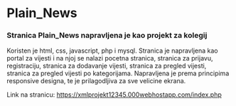 # Plain_News


### Stranica Plain_News napravljena je kao projekt za kolegij
Koristen je html, css, javascript, php i mysql. 
Stranica je napravljena kao portal za vijesti i na njoj se nalazi pocetna stranica, stranica za prijavu, registraciju, stranica za dodavanje vijesti, stranica za pregled vijesti, stranica za pregled vijesti po kategorijama.
Napravljena je prema principima responsive designa, te je prilagodljiva za sve velicine ekrana. 

Link na stranicu:
https://xmlprojekt12345.000webhostapp.com/index.php
